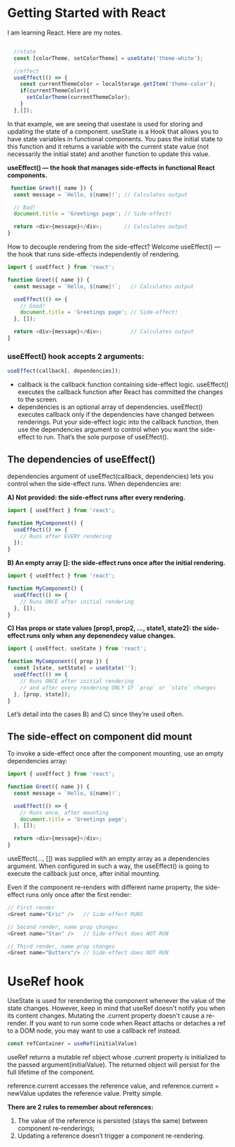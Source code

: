 # Getting Started with React

I am learning React. Here are my notes.

```javascript

  //state
  const [colorTheme, setColorTheme] = useState('theme-white');

  //effect
  useEffect(() => {
    const currentThemeColor = localStorage.getItem('theme-color');
    if(currentThemeColor){
      setColorTheme(currentThemeColor);
    }
  },[]);

```
In that example, we are seeing that usestate is used for storing and updating the state of a component.
useState is a Hook that allows you to have state variables in functional components. You pass the initial state to this function and it returns a variable with the current state value (not necessarily the initial state) and another function to update this value.

 **useEffect() — the hook that manages side-effects in functional React components.**
```javascript
 function Greet({ name }) {
  const message = `Hello, ${name}!`; // Calculates output

  // Bad!
  document.title = 'Greetings page'; // Side-effect!

  return <div>{message}</div>;       // Calculates output
}
```
How to decouple rendering from the side-effect? Welcome useEffect() — the hook that runs side-effects independently of rendering.
```javascript
import { useEffect } from 'react';

function Greet({ name }) {
  const message = `Hello, ${name}!`;   // Calculates output

  useEffect(() => {
    // Good!
    document.title = 'Greetings page'; // Side-effect!
  }, []);

  return <div>{message}</div>;         // Calculates output
}
```
### useEffect() hook accepts 2 arguments:
```javascript
useEffect(callback[, dependencies]);
```
- callback is the callback function containing side-effect logic. useEffect() executes the callback function after React has committed the changes to the screen.
- dependencies is an optional array of dependencies. useEffect() executes callback only if the dependencies have changed between renderings.
Put your side-effect logic into the callback function, then use the dependencies argument to control when you want the side-effect to run. That’s the sole purpose of useEffect().

## The dependencies of useEffect()
dependencies argument of useEffect(callback, dependencies) lets you control when the side-effect runs. When dependencies are:

**A) Not provided: the side-effect runs after every rendering.**
```javascript
import { useEffect } from 'react';

function MyComponent() {
  useEffect(() => {
    // Runs after EVERY rendering
  });  
}
```
**B) An empty array []: the side-effect runs once after the initial rendering.**
```javascript
import { useEffect } from 'react';

function MyComponent() {
  useEffect(() => {
    // Runs ONCE after initial rendering
  }, []);
}
```
**C) Has props or state values [prop1, prop2, ..., state1, state2]: the side-effect runs only when any depenendecy value changes.**
```javascript
import { useEffect, useState } from 'react';

function MyComponent({ prop }) {
  const [state, setState] = useState('');
  useEffect(() => {
    // Runs ONCE after initial rendering
    // and after every rendering ONLY IF `prop` or `state` changes
  }, [prop, state]);
}
```
Let’s detail into the cases B) and C) since they’re used often.

## The side-effect on component did mount
To invoke a side-effect once after the component mounting, use an empty dependencies array:
```javascript
import { useEffect } from 'react';

function Greet({ name }) {
  const message = `Hello, ${name}!`;

  useEffect(() => {
    // Runs once, after mounting
    document.title = 'Greetings page';
  }, []);

  return <div>{message}</div>;
}
```
useEffect(..., []) was supplied with an empty array as a dependencies argument. When configured in such a way, the useEffect() is going to execute the callback just once, after initial mounting.

Even if the component re-renders with different name property, the side-effect runs only once after the first render:
```javascript
// First render
<Greet name="Eric" />   // Side-effect RUNS

// Second render, name prop changes
<Greet name="Stan" />   // Side-effect does NOT RUN

// Third render, name prop changes
<Greet name="Butters"/> // Side-effect does NOT RUN
```

# UseRef hook

UseState is used for rerendering the component whenever the value of the state changes. However, keep in mind that useRef doesn't notify you when its content changes. Mutating the .current property doesn't cause a re-render. If you want to run some code when React attachs or detaches a ref to a DOM node, you may want to use a callback ref instead.

```javascript
const refContainer = useRef(initialValue)
```
useRef returns a mutable ref object whose .current property is initialized to the passed argument(initialValue). The returned object will persist for the full lifetime of the component.

reference.current accesses the reference value, and reference.current = newValue updates the reference value. Pretty simple.

**There are 2 rules to remember about references:**

1. The value of the reference is persisted (stays the same) between component re-renderings;
2. Updating a reference doesn’t trigger a component re-rendering.
